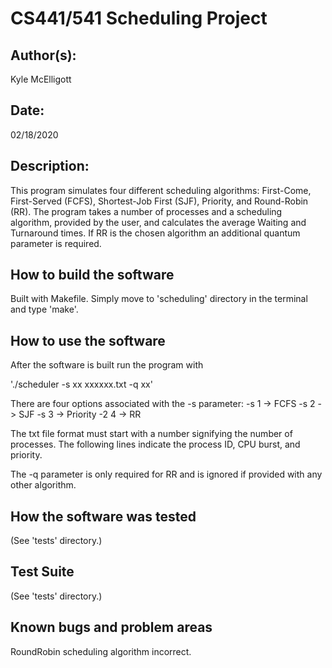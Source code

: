 # CS441/541 Scheduling Project

## Author(s):

Kyle McElligott


## Date:

02/18/2020


## Description:

This program simulates four different scheduling algorithms: First-Come, First-Served (FCFS), Shortest-Job First (SJF), Priority, and Round-Robin (RR). The program takes a number of processes and a scheduling algorithm, provided by the user, and calculates the average Waiting and Turnaround times. If RR is the chosen algorithm an additional quantum parameter is required.


## How to build the software

Built with Makefile.  Simply move to 'scheduling' directory in the terminal and type 'make'.


## How to use the software

After the software is built run the program with

'./scheduler -s xx xxxxxx.txt -q xx'

There are four options associated with the -s parameter:
  -s 1 -> FCFS
  -s 2 -> SJF
  -s 3 -> Priority
  -2 4 -> RR

The txt file format must start with a number signifying the number of processes. The following lines indicate the process ID, CPU burst, and priority.

The -q parameter is only required for RR and is ignored if provided with any other algorithm.


## How the software was tested

(See 'tests' directory.)

## Test Suite

(See 'tests' directory.)


## Known bugs and problem areas

RoundRobin scheduling algorithm incorrect.
